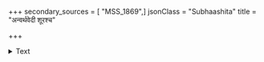 +++
secondary_sources = [ "MSS_1869",]
jsonClass = "Subhaashita"
title = "अन्वर्थवेदी शूरश्च"

+++

<details><summary>Text</summary>

अन्वर्थवेदी शूरश्च क्षमावान्न च कर्कशः।  
कल्याणमेधास्तेजस्वी स भद्रः परिकीर्तितः॥
</details>
